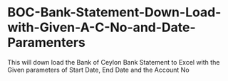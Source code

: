 # BOC-Bank-Statement-Down-Load-with-Given-A-C-No-and-Date-Paramenters
This will down load the Bank of Ceylon Bank Statement to Excel with the Given parameters of Start Date, End Date and the Account No
